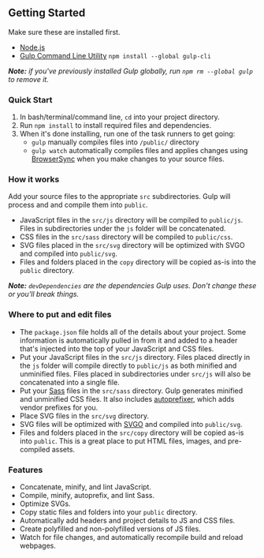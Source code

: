 
## Getting Started
Make sure these are installed first.

- [Node.js](http://nodejs.org)
- [Gulp Command Line Utility](http://gulpjs.com) `npm install --global gulp-cli`

*__Note:__ if you've previously installed Gulp globally, run `npm rm --global gulp` to remove it.*

### Quick Start

1. In bash/terminal/command line, `cd` into your project directory.
2. Run `npm install` to install required files and dependencies.
3. When it's done installing, run one of the task runners to get going:
	- `gulp` manually compiles files into `/public/` directory
	- `gulp watch` automatically compiles files and applies changes using [BrowserSync](https://browsersync.io/) when you make changes to your source files.

### How it works

Add your source files to the appropriate `src` subdirectories. Gulp will process and and compile them into `public`.

- JavaScript files in the `src/js` directory will be compiled to `public/js`. Files in subdirectories under the `js` folder will be concatenated.
- CSS files in the `src/sass` directory will be compiled to `public/css`.
- SVG files placed in the `src/svg` directory will be optimized with SVGO and compiled into `public/svg`.
- Files and folders placed in the `copy` directory will be copied as-is into the `public` directory.

*__Note:__ `devDependencies` are the dependencies Gulp uses. Don't change these or you'll break things.*

### Where to put and edit files
- The `package.json` file holds all of the details about your project. Some information is automatically pulled in from it and added to a header that's injected into the top of your JavaScript and CSS files.
- Put your JavaScript files in the `src/js` directory. Files placed directly in the `js` folder will compile directly to `public/js` as both minified and unminified files. Files placed in subdirectories under `src/js` will also be concatenated into a single file.
- Put your [Sass](https://sass-lang.com/) files in the `src/sass` directory. Gulp generates minified and unminified CSS files. It also includes [autoprefixer](https://github.com/postcss/autoprefixer), which adds vendor prefixes for you.
- Place SVG files in the `src/svg` directory.
- SVG files will be optimized with [SVGO](https://github.com/svg/svgo) and compiled into `public/svg`.
- Files and folders placed in the `src/copy` directory will be copied as-is into `public`. This is a great place to put HTML files, images, and pre-compiled assets.

### Features
- Concatenate, minify, and lint JavaScript.
- Compile, minify, autoprefix, and lint Sass.
- Optimize SVGs.
- Copy static files and folders into your `public` directory.
- Automatically add headers and project details to JS and CSS files.
- Create polyfilled and non-polyfilled versions of JS files.
- Watch for file changes, and automatically recompile build and reload webpages.
